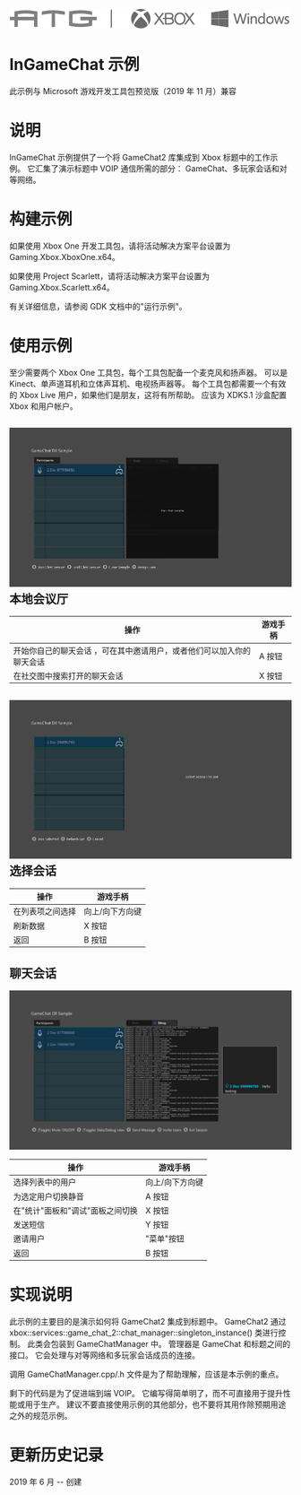   ![](./media/image1.png)

#   InGameChat 示例

此示例与 Microsoft 游戏开发工具包预览版（2019 年 11 月）兼容

# 

# 说明

InGameChat 示例提供了一个将 GameChat2 库集成到 Xbox 标题中的工作示例。
它汇集了演示标题中 VOIP 通信所需的部分：
GameChat、多玩家会话和对等网络。

# 构建示例

如果使用 Xbox One 开发工具包，请将活动解决方案平台设置为
Gaming.Xbox.XboxOne.x64。

如果使用 Project Scarlett，请将活动解决方案平台设置为
Gaming.Xbox.Scarlett.x64。

有关详细信息，请参阅 GDK 文档中的"运行示例"。

# 使用示例

至少需要两个 Xbox One 工具包，每个工具包配备一个麦克风和扬声器。 可以是
Kinect、单声道耳机和立体声耳机、电视扬声器等。
每个工具包都需要一个有效的 Xbox Live
用户，如果他们是朋友，这将有所帮助。 应该为 XDKS.1 沙盒配置 Xbox
和用户帐户。

## ![](./media/image3.png)本地会议厅

| 操作                                             |  游戏手柄          |
|--------------------------------------------------|-------------------|
| 开始你自己的聊天会话 ，可在其中邀请用户，或者他们可以加入你的聊天会话 |  A 按钮 |
| 在社交图中搜索打开的聊天会话                     |  X 按钮            |

## ![](./media/image4.png)选择会话

| 操作                                            |  游戏手柄           |
|-------------------------------------------------|--------------------|
| 在列表项之间选择                                |  向上/向下方向键    |
| 刷新数据                                        |  X 按钮             |
| 返回                                            |  B 按钮             |

## 聊天会话

![](./media/image5.png)

| 操作                                   |  游戏手柄                    |
|----------------------------------------|-----------------------------|
| 选择列表中的用户                       |  向上/向下方向键             |
| 为选定用户切换静音                     |  A 按钮                      |
| 在"统计"面板和"调试"面板之间切换       |  X 按钮                      |
| 发送短信                               |  Y 按钮                      |
| 邀请用户                               |  "菜单"按钮                  |
| 返回                                   |  B 按钮                      |

# 实现说明

此示例的主要目的是演示如何将 GameChat2 集成到标题中。 GameChat2 通过
xbox::services::game_chat_2::chat_manager::singleton_instance()
类进行控制。 此类会包装到 GameChatManager 中。 管理器是 GameChat
和标题之间的接口。 它会处理与对等网络和多玩家会话成员的连接。

调用 GameChatManager.cpp/.h 文件是为了帮助理解，应该是本示例的重点。

剩下的代码是为了促进端到端 VOIP。
它编写得简单明了，而不可直接用于提升性能或用于生产。
建议不要直接使用示例的其他部分，也不要将其用作除预期用途之外的规范示例。

# 更新历史记录

2019 年 6 月 -- 创建
